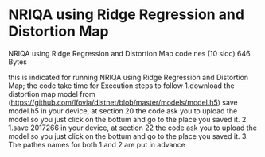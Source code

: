 # NRIQA using Ridge Regression and Distortion Map
 NRIQA using Ridge Regression and Distortion Map code
nes (10 sloc)  646 Bytes
   
this is indicated for running NRIQA using Ridge Regression and Distortion Map; 
the code take time for Execution 
steps to follow
1.download the distortion map model from (https://github.com/lfovia/distnet/blob/master/models/model.h5)
  save model.h5 in your device, at section 20 the code ask you to upload the 
  model so you just click on the bottum and go to the place you saved it.
2. 1.save 2017266 in your device, at section 22 the code ask you to upload the 
  model so you just click on the bottum and go to the place you saved it.
3. The pathes names for both 1 and 2 are put in advance
